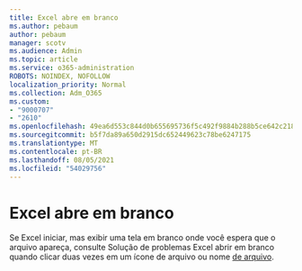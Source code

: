```yaml
---
title: Excel abre em branco
ms.author: pebaum
author: pebaum
manager: scotv
ms.audience: Admin
ms.topic: article
ms.service: o365-administration
ROBOTS: NOINDEX, NOFOLLOW
localization_priority: Normal
ms.collection: Adm_O365
ms.custom:
- "9000707"
- "2610"
ms.openlocfilehash: 49ea6d553c844d0b655695736f5c492f9884b288b5ce642c21859f2a3a235268
ms.sourcegitcommit: b5f7da89a650d2915dc652449623c78be6247175
ms.translationtype: MT
ms.contentlocale: pt-BR
ms.lasthandoff: 08/05/2021
ms.locfileid: "54029756"
---
```

# <a name="excel-opens-blank"></a>Excel abre em branco

Se Excel iniciar, mas exibir uma tela em branco onde você espera que o arquivo apareça, consulte Solução de problemas Excel abrir em branco quando clicar duas vezes em um ícone de arquivo ou nome [de arquivo](https://docs.microsoft.com/office/troubleshoot/excel/excel-opens-blank).